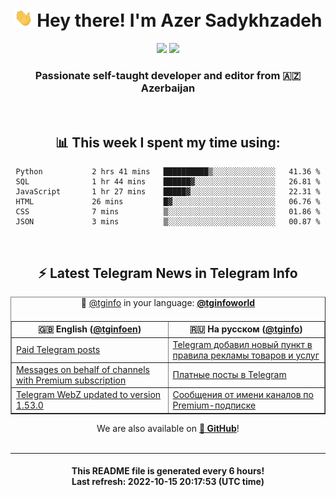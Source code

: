 <div align="center">
	<div>
		<h1>
      <img src="./assets/hi.gif" width="30px"> Hey there! I'm Azer Sadykhzadeh
    </h1>
    <img height="18" src="https://komarev.com/ghpvc/?username=sadykhzadeh&label=Views&color=2081c1&style=flat-square" />
		<a href="https://wakatime.com/@Azer"> <img height="18" src="https://wakatime.com/badge/user/f80ae27a-c328-426f-a381-bc84136e2dd6.svg" /> </a>
    <h3>
      Passionate self-taught developer and editor from 🇦🇿 Azerbaijan
    </h3>
  </div>
  <br>

<h2>📊 This week I spent my time using:</h2>

<!--START_SECTION:waka-->

```text
Python           2 hrs 41 mins   ██████████▒░░░░░░░░░░░░░░   41.36 %
SQL              1 hr 44 mins    ██████▓░░░░░░░░░░░░░░░░░░   26.81 %
JavaScript       1 hr 27 mins    █████▓░░░░░░░░░░░░░░░░░░░   22.31 %
HTML             26 mins         █▓░░░░░░░░░░░░░░░░░░░░░░░   06.76 %
CSS              7 mins          ▒░░░░░░░░░░░░░░░░░░░░░░░░   01.86 %
JSON             3 mins          ▒░░░░░░░░░░░░░░░░░░░░░░░░   00.87 %
```

<!--END_SECTION:waka-->

<br>

<h2>⚡️ Latest Telegram News in Telegram Info</h2>
  <table border>
		<tr>
			<th width="50%">🇬🇧 English (<a href="https://t.me/tginfoen">@tginfoen</a>)</th>
			<th>🇷🇺 На русском (<a href="https://t.me/tginfo">@tginfo</a>)</th>
		</tr>
		<caption>🚩 <a href="https://t.me/tginfo">@tginfo</a> in your language: <a href="https://t.me/tginfoworld"><b>@tginfoworld</b></a><caption/>
  <tr><td><a href="https://t.me/tginfoen/1500">⁠⁠⁠⁠⁠⁠Paid Telegram posts</a></td>
    <td><a href="https://t.me/tginfo/3446">Telegram добавил новый пункт в правила рекламы товаров и услуг</a></td></tr><tr><td><a href="https://t.me/tginfoen/1499">Messages on behalf of channels with Premium subscription</a></td>
    <td><a href="https://t.me/tginfo/3445">⁠⁠⁠⁠⁠⁠Платные посты в Telegram</a></td></tr><tr><td><a href="https://t.me/tginfoen/1498">Telegram WebZ updated to version 1.53.0</a></td>
    <td><a href="https://t.me/tginfo/3444">Сообщения от имени каналов по Premium-подписке</a></td></tr>
</table>
We are also available on <a href="https://github.com/tginfo"><b>🐙 GitHub</b></a>!
</div>

<br>
<hr>
<h4 align="center">This README file is generated <b>every 6 hours</b>!</br>Last refresh: <b>2022-10-15 20:17:53 (UTC time)</b></h4>
